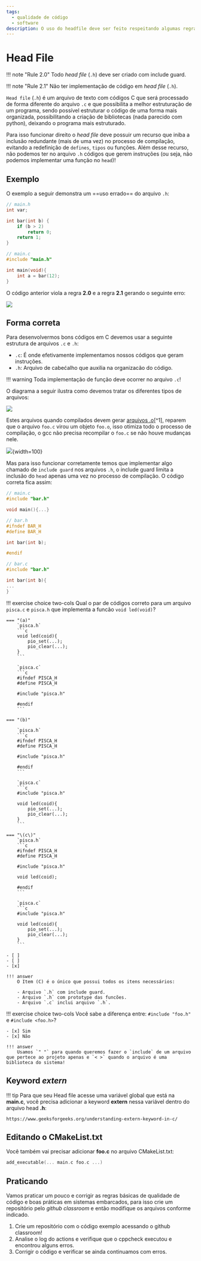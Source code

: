 ```yaml
---
tags:
  - qualidade de código
  - software
description: O uso do headfile deve ser feito respeitando algumas regras.
--- 
```


# Head File

!!! note "Rule 2.0" 
    Todo *head file* (`.h`) deve ser criado com include guard.
    
!!! note "Rule 2.1"
    Não ter implementação de código em *head file* (`.h`).

`Head file` (`.h`) é um arquivo de texto com códigos C que será processado de forma diferente do arquivo `.c` e que possibilita a melhor estruturação de um programa, sendo possível estruturar o código de uma forma mais organizada, possibilitando a criação de bibliotecas (nada parecido com python), deixando o programa mais estruturado. 

Para isso funcionar direito o *head file* deve possuir um recurso que iniba a inclusão redundante (mais de uma vez) no processo de compilação, evitando a redefinição de `defines`, `tipos` ou funções. Além desse recurso, não podemos ter no arquivo `.h` códigos que gerem instruções (ou seja, não podemos implementar uma função no `head`)!

## Exemplo

O exemplo a seguir demonstra um ==uso errado== do arquivo `.h`:

```c
// main.h
int var; 

int bar(int b) {
    if (b > 2) 
        return 0;
    return 1;
}
``` 
    
```c
// main.c
#include "main.h"

int main(void){
    int a = bar(12);
}
```

O código anterior viola a regra **2.0** e a regra **2.1** gerando o seguinte erro:

![](qualidade-figs/checker-rule-head.png)

## Forma correta

Para desenvolvermos bons códigos em C devemos usar a seguinte estrutura de arquivos `.c` e `.h`:

- `.c`: É onde efetivamente implementamos nossos códigos que geram instruções.
- `.h`: Arquivo de cabećalho que auxilia na organizacão do código.

!!! warning
    Toda implementação de função deve ocorrer no arquivo `.c`!

O diagrama a seguir ilustra como devemos tratar os diferentes tipos de arquivos:

![](qualidade-figs/head-file-1.png)

Estes arquivos quando compilados devem gerar [arquivos .o]()[^1], reparem que o arquivo `foo.c` virou um objeto `foo.o`, isso otimiza todo o processo de compilação, o gcc não precisa recompilar o `foo.c` se não houve mudanças nele.

![](qualidade-figs/head-file-2.png){width=100}

Mas para isso funcionar corretamente temos que implementar algo chamado de `include guard` nos arquivos `.h`, o include guard limita a inclusão do `head` apenas uma vez no processo de compilação. O código correta fica assim:

```c
// main.c
#include "bar.h"

void main(){...}
```

```c
// bar.h
#ifndef BAR_H
#define BAR_H

int bar(int b);

#endif
```

```c
// bar.c
#include "bar.h"

int bar(int b){
...
}
```

!!! exercise choice two-cols
    Qual o par de códigos correto para um arquivo `pisca.c` e `pisca.h` que implementa a funcão `void led(void)`?
    
    === "(a)"
        `pisca.h`
        ```c
        void led(coid){
            pio_set(...); 
            pio_clear(...);
        }
        ```

        `pisca.c`
        ```c
        #ifndef PISCA_H
        #define PISCA_H
        
        #include "pisca.h"
        
        #endif        
        ```
        
    === "(b)"
    
        `pisca.h`
        ```c
        #ifndef PISCA_H
        #define PISCA_H
        
        #include "pisca.h"
        
        #endif
        ```
        
        `pisca.c`
        ```c
        #include "pisca.h"
        
        void led(coid){
            pio_set(...); 
            pio_clear(...);
        }
        ```
        
    === "\(c\)"
        `pisca.h`
        ```c
        #ifndef PISCA_H
        #define PISCA_H
        
        #include "pisca.h"
        
        void led(coid);
        
        #endif
        ```
        
        `pisca.c`
        ```c
        #include "pisca.h"
        
        void led(coid){
            pio_set(...); 
            pio_clear(...); 
        }
        ```
       
    - [ ] 
    - [ ] 
    - [x] 

    !!! answer
        O Item (C) é o único que possui todos os itens necessários:
        
        - Arquivo `.h` com include guard.
        - Arquivo `.h` com prototype das funcões.
        - Arquivo `.c` inclui arquivo `.h`.
        
        
!!! exercise choice two-cols
    Você sabe a diferença entre: `#include "foo.h"` e `#include <foo.h>`?
        
    - [x] Sim
    - [x] Não
    
    !!! answer
        Usamos `" "` para quando queremos fazer o `include` de um arquivo que pertece ao projeto apenas e `< >` quando o arquivo é uma biblioteca do sistema!
	
## Keyword *extern*
	
!!! tip
    Para que seu Head file acesse uma variável global que está na **main.c**, você precisa adicionar a keyword **extern** nessa variável dentro do arquivo head **.h**:
	
	https://www.geeksforgeeks.org/understanding-extern-keyword-in-c/
		
## Editando o CMakeList.txt

Você também vai precisar adicionar **foo.c** no arquivo CMakeList.txt:

```c
add_executable(... main.c foo.c ...)
```
       
## Praticando

Vamos praticar um pouco e corrigir as regras básicas de qualidade de código e boas práticas em sistemas embarcados, para isso crie um repositório pelo *github classroom* e então modifique os arquivos conforme indicado.

1. Crie um repositório com o código exemplo acessando o github classroom!
1. Analise o log do actions e verifique que o cppcheck executou e encontrou alguns erros.
1. Corrigir o código e verificar se ainda continuamos com erros.
